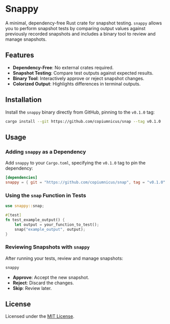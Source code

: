 # Snappy

A minimal, dependency-free Rust crate for snapshot testing. `snappy` allows you to perform snapshot tests by comparing output values against previously recorded snapshots and includes a binary tool to review and manage snapshots.

## Features

- **Dependency-Free**: No external crates required.
- **Snapshot Testing**: Compare test outputs against expected results.
- **Binary Tool**: Interactively approve or reject snapshot changes.
- **Colorized Output**: Highlights differences in terminal outputs.

## Installation

Install the `snappy` binary directly from GitHub, pinning to the `v0.1.0` tag:

```bash
cargo install --git https://github.com/copiumnicus/snap --tag v0.1.0
```

## Usage

### Adding `snappy` as a Dependency

Add `snappy` to your `Cargo.toml`, specifying the `v0.1.0` tag to pin the dependency:

```toml
[dependencies]
snappy = { git = "https://github.com/copiumnicus/snap", tag = "v0.1.0" }
```

### Using the `snap` Function in Tests

```rust
use snappy::snap;

#[test]
fn test_example_output() {
    let output = your_function_to_test();
    snap("example_output", output);
}
```

### Reviewing Snapshots with `snappy`

After running your tests, review and manage snapshots:

```bash
snappy
```

- **Approve**: Accept the new snapshot.
- **Reject**: Discard the changes.
- **Skip**: Review later.

## License

Licensed under the [MIT License](LICENSE).
